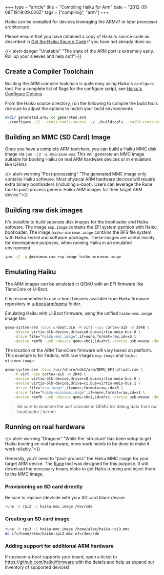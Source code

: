 +++
type = "article"
title = "Compiling Haiku for Arm"
date = "2012-09-08T19:18:09.000Z"
tags = ["compiling", "arm"]
+++

Haiku can be compiled for devices leveraging the ARMv7 or later processor architecture.

Please ensure that you have obtained a copy of Haiku's source code as described in
[Get the Haiku Source Code](https://www.haiku-os.org/guides/building/get-source-git) 
if you have not already done so.

{{< alert-danger "Unstable" "The state of the ARM port is extremely early. Roll up your sleeves and help out!">}}

## Create a Compiler Toolchain

Building the ARM compiler toolchain is quite easy using Haiku's ```configure``` tool.
For a complete list of flags for the configure script, see [Haiku's Configure Options](/guides/building/configure)

From the Haiku source directory, run the following to compile
the build tools (be sure to adjust the options to match your build environment):

```sh
mkdir generated.arm; cd generated.arm
../configure -j2 --cross-tools-source ../../buildtools --build-cross-tools arm
```

## Building an MMC (SD Card) Image

Once you have a complete ARM toolchain, you can build a Haiku MMC disk image via ``jam -j2 -q @minimum-mmc``
This will generate an MMC image suitable for booting Haiku on real ARM hardware devices or in emulators like QEMU.

{{< alert-warning "Post-processing" "The generated MMC image only contains Haiku software. Most physical ARM hardware devices will require extra binary bootloaders (including u-boot). Users can leverage the Rune tool to post-process generic Haiku ARM images for their target ARM device.">}}

## Building raw disk images

It's possible to build separate disk images for the bootloader and Haiku software. The image ``esp.image`` contains the EFI system partition with Haiku bootloader.
The image ``haiku-minimum.image`` contains the BFS file system with Haiku kernel and software packages. These images are useful mainly for development purposes,
when running Haiku in an emulated environment.

```sh
jam -j2 -q @minimum.raw esp.image haiku-minimum.image
```

## Emulating Haiku

The ARM images can be emulated in QEMU with an EFI firmware like TianoCore or U-Boot.

It is recommended to use u-boot binaries available from Haiku firmware repository in [u-boot/arm/qemu](https://github.com/haiku/firmware/tree/master/u-boot/arm/qemu) folder.

Emulating Haiku with U-Boot firmware, using the unified ``haiku-mmc.image`` image file:

```sh
qemu-system-arm -bios u-boot.bin -M virt -cpu cortex-a15 -m 2048 \
    -device virtio-blk-device,drive=x0,bus=virtio-mmio-bus.0 \
    -drive file="haiku-mmc.image",if=none,format=raw,id=x0 \
    -device ramfb -usb -device qemu-xhci,id=xhci -device usb-mouse -device usb-kbd -serial stdio
```

The location of the ARM TianoCore firmware will vary based on platform. This example is for Fedora, with raw images ``esp.image`` and ``haiku-minimum.image``:

```sh
qemu-system-arm -bios /usr/share/edk2/arm/QEMU_EFI-pflash.raw \
    -M virt -cpu cortex-a15 -m 2048 \
    -device virtio-blk-device,drive=x0,bus=virtio-mmio-bus.0 \
    -device virtio-blk-device,drive=x1,bus=virtio-mmio-bus.1 \
    -drive file="esp.image",if=none,format=raw,id=x0 \
    -drive file="haiku-minimum.image",if=none,format=raw,id=x1 \
    -device ramfb -usb -device qemu-xhci,id=xhci -device usb-mouse -device usb-kbd -serial stdio
```

> Be sure to examine the uart console in QEMU for debug data from our bootloader / kernel.

## Running on real hardware

{{< alert-warning "Dragons" "While the 'structure' has been setup to get Haiku booting on real hardware, more work needs to be done to make it work reliably.">}}

Generally, you'll need to "post-process" the Haiku MMC image for your target ARM device.
The [Rune](https://github.com/haiku/rune) tool was designed for this purpose. It will download the necessary binary blobs to get Haiku running and inject them to the MMC image.

### Provisioning an SD card directly

Be sure to replace /dev/sde with your SD card block device.

```sh
rune -b rpi2 -i haiku-mmc.image /dev/sde
```

### Creating an SD card image

```sh
rune -b rpi3 -i haiku-mmc.image /home/alex/haiku-rpi3.mmc
dd if=/home/alex/haiku-rpi3.mmc of=/dev/sde
```

### Adding support for additional ARM hardware

If upsteam u-boot supports your board, open a ticket to https://github.com/haiku/firmware with the details and help us expand our inventory of supported devices!
